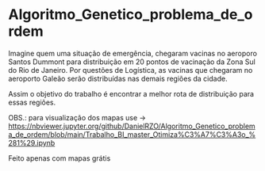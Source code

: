 # Algoritmo_Genetico_problema_de_ordem
Imagine quem uma situação de emergência, chegaram vacinas no aeroporo Santos Dummont para distribuição em 20 pontos de vacinação da Zona Sul do Rio de Janeiro. Por questões de Logística, as vacinas que chegaram no aeroporto Galeão serão distribuídas nas demais regiões da cidade.

Assim o objetivo do trabalho é encontrar a melhor rota de distribuição para essas regiões.

OBS.: para visualização dos mapas use -> https://nbviewer.jupyter.org/github/DanielRZO/Algoritmo_Genetico_problema_de_ordem/blob/main/Trabalho_BI_master_Otimiza%C3%A7%C3%A3o_%281%29.ipynb

Feito apenas com mapas grátis
